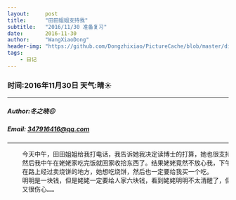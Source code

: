 ```yaml
---
layout:     post
title:      "田田姐姐支持我"
subtitle:   "2016/11/30 准备复习"
date:       2016-11-30
author:     "WangXiaoDong"
header-img: "https://github.com/Dongzhixiao/PictureCache/blob/master/diaryPic/20161130.jpg?raw=true"
tags:
    - 日记
---
```


### 时间:2016年11月30日 天气:晴:sunny:
-----
#####   Author:冬之晓:confounded:
#####   Email: 347916416@qq.com
----------

<pre>
    今天中午，田田姐姐给我打电话，我告诉她我决定读博士的打算，她也很支持我。
    然后我中午在姥姥家吃完饭就回家收拾东西了。结果姥姥竟然不放心我，下午又来看我，她来了之后，我和妈妈又给她送回去。
    在路上经过卖烧饼的地方，她想吃烧饼，然后也一定要给我买一个吃。
    明明是一块钱，但是姥姥一定要给人家六块钱，看到姥姥明明不太清醒了，但是还时时刻刻想着我，让我很感动，
    又很伤心……
</pre>